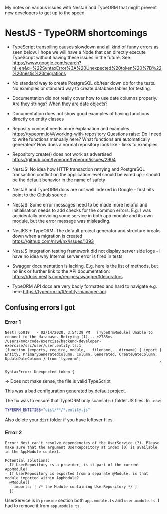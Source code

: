 My notes on various issues with NestJS and TypeORM that might prevent new developers to get up to the speed.

# NestJS - TypeORM shortcomings

- TypeScript transpiling causes slowdown and all kind of funny errors as seen below. I hope we will have a Node that can directly
  execute TypeScript without having these issues in the future. See https://www.google.com/search?hl=en&q=%22SyntaxError%3A%20Unexpected%20token%20%7B%22%20nestjs%20migrations

- No standard way to create PostgreSQL db/tear down db for the tests. No examples or standard way to create database tables for testing.

- Documentation did not really cover how to use date columns properly. Are they strings? When they are date objects?

- Documentation does not show good examples of having functions directly on entity classes

- Reposity concept needs more explanation and examples https://typeorm.io/#/working-with-repository Questions raise: Do I need to write functions manually here? What functions are automatically generated? How does a normal repository look like - links to examples.

- Repository.create() does not work as advertised https://github.com/typeorm/typeorm/issues/2904

- NestJS: No idea how HTTP transaction retrying and PostgreSQL transaction conflict on the application level should be wired up - should be the default behavior in the name of safety

- NestJS and TypeORM docs are not well indexed in Google - first hits point to the Github source

- NestJS: Some error messages need to be made more helpful and initialisation needs to add checks for the common errors. E.g. I was accidentally providing some 
  service in both app module and its own module, but the error message was misleading.

- NestKS + TypeORM: The default project generator and structure breaks down when a migration is created https://github.com/nrwl/nx/issues/1393

- NestJS integration testing framework did not display server side logs - I have no idea why Internal server error is fired in tests

- Swagger documentation is lacking. E.g. here is the list of methods, but no link or further link to the API documentation: https://docs.nestjs.com/recipes/swagger#decorators

- TypeORM API docs are very badly formatted and hard to navigate e.g. here https://typeorm.io/#/entity-manager-api

## Confusing errors I got

### Error 1

```
Nest] 65019   - 02/14/2020, 3:54:39 PM   [TypeOrmModule] Unable to connect to the database. Retrying (1)... +2785ms
/Users/moo/code/exercise/backend-developer-exercise/src/user/user.entity.ts:1
(function (exports, require, module, __filename, __dirname) { import { Entity, PrimaryGeneratedColumn, Column, Generated, CreateDateColumn, UpdateDateColumn } from 'typeorm';
                                                                     ^

SyntaxError: Unexpected token {
```

-> Does not make sense, the file is valid TypeScript

[This was a bad configuration generated by default project](https://github.com/nestjs/nest/issues/2389#issuecomment-509373216).

The fix was to ensure that TypeORM only scans `dist` folder JS files. In `.env`:

```bash
TYPEORM_ENTITIES="dist/**/*.entity.js"
```

Also delete your `dist` folder if you have leftover files.

### Error 2

```
Error: Nest can't resolve dependencies of the UserService (?). Please make sure that the argument UserRepository at index [0] is available in the AppModule context.

Potential solutions:
- If UserRepository is a provider, is it part of the current AppModule?
- If UserRepository is exported from a separate @Module, is that module imported within AppModule?
  @Module({
    imports: [ /* the Module containing UserRepository */ ]
  })
```
UserService is in `provide` section both `app.module.ts` and `user.module.ts`. I had to remove it from `app.module.ts`.






